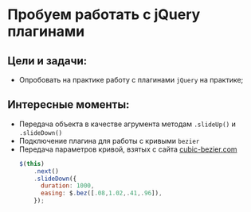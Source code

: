 # Пробуем работать с jQuery плагинами

Цели и задачи:
-
* Опробовать на практике работу с плагинами `jQuery` на практике;



Интересные моменты:
-  
- Передача объекта в качестве агрумента методам `.slideUp()` и `.slideDown()`
- Подключение плагина для работы с кривыми `bezier`
- Передача параметров кривой, взятых с сайта [cubic-bezier.com](http://cubic-bezier.com)
  ```javascript
  $(this)
      .next()
      .slideDown({
        duration: 1000,
        easing: $.bez([.08,1.02,.41,.96]),
      });
  ```


